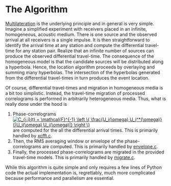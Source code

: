 # The Algorithm

[Multilateration](https://en.wikipedia.org/wiki/Multilateration) is the underlying principle and in general is very simple.  Imagine a simplified experiment with receivers placed in an infinite, homogeneous, acoustic medium.  There is one source and the observed arrival at all receivers is a single impulse.  It is then straightforward to identify the arrival time at any station and compute the differential travel-time for any station pair.  Realize that an infinite number of sources can produce the observed differential travel-time.  The consequence of the homogeneous model is that the candidate sources will be distributed along a hyperbola.  Hence, the location algorithm proceeds by overlaying and summing many hyperbolas.  The intersection of the hyperbolas generated from the differential travel-times in turn produces the event location.  

Of course, differential travel-times and migration in homogeneous media is a bit too simplistic.  Instead, the travel-time migration of processed correlograms is performed in arbitrarily heterogeneous media.  Thus, what is really done under the hood is

  1.  Phase-correlograms <a href="https://www.codecogs.com/eqnedit.php?latex=C_{j,i}(t)&space;=&space;\mathcal{F}^{-1}&space;\left&space;\{&space;\frac{U_i(\omega)&space;U_j^*(\omega)}{|U_i(\omega)&space;U_j(\omega)|}&space;\right&space;\}" target="_blank"><img src="https://latex.codecogs.com/gif.latex?C_{j,i}(t)&space;=&space;\mathcal{F}^{-1}&space;\left&space;\{&space;\frac{U_i(\omega)&space;U_j^*(\omega)}{|U_i(\omega)&space;U_j(\omega)|}&space;\right&space;\}" title="C_{j,i}(t) = \mathcal{F}^{-1} \left \{ \frac{U_i(\omega) U_j^*(\omega)}{|U_i(\omega) U_j(\omega)|} \right \}" /></a> are computed for the all the differential arrival times.  This is primarily handled by [xcfft.c](https://github.com/bakerb845/xcloc/blob/master/xcfft.c).
  2.  Then, the RMS averaging window or envelope of the phase-correlograms are computed.  This is primarily handled by [envelope.c](https://github.com/bakerb845/xcloc/blob/master/envelope.c).
  3.  Finally, the processed phase-correlograms are migrated in the provided travel-time models.  This is primarily handled by [migrate.c](https://github.com/bakerb845/xcloc/blob/master/migrate.c).  

While this algorithm is quite simple and only requires a few lines of Python code the actual implementation is, regrettably, much more complicated because performance and parallelism are essential.  